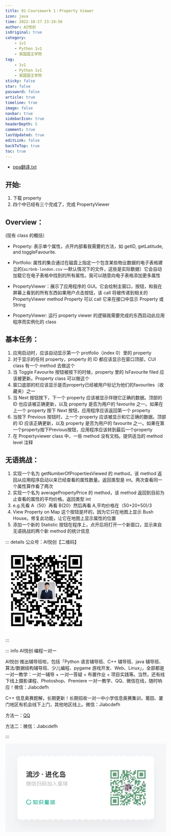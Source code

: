 ```yaml
---
title: 01-Coursework 1：Property Viewer
icon: java
time: 2022-10-27 23:19:56
author: AI悦创
isOriginal: true
category: 
    - 1v1
    - Python 1v1
    - 英国国王学院
tag:
    - 1v1
    - Python 1v1
    - 英国国王学院
sticky: false
star: false
password: false
article: true
timeline: true
image: false
navbar: true
sidebarIcon: true
headerDepth: 5
comment: true
lastUpdated: true
editLink: false
backToTop: true
toc: true
---
```


-   [ppa翻译.txt](/1v1/10-MaLin/01-Java-Hw/ppa翻译.txt)

## 开始:

1.   下载 property
2.   四个中已经有三个完成了，完成 PropertyViewer

## Overview：

(现有 class 的概括）

-   Property: 表示单个属性，点开内部看我需要的方法，如 getID, getLatitude, and toggleFavourite.

-   Portfolio: 属性的集合通过在磁盘上指定一个包含某些物业数据的电子表格建立的(`airbnb-london.csv` —默认情况下的文件，这些是实际数据）它会自动加载它在电子表格中找到的所有属性。我可以随意向电子表格添加更多属性
-   PropertyViewer：展示了应用程序的 GUI。它会绘制主窗口，按钮，和我在屏幕上看到的所有东西如果用户点击按钮，该 call 将被传递到相关的PropertyViewer method Property 可以 call 它来在接口中显示 Property 或 String
-   PropertyViewer: 运行 property viewer 的逻辑我需要完成的东西启动此应用程序而实例化的 class

## 基本任务：

1.   应用启动时，应该自动显示第一个 protfolio（index 0）里的 property
2.   对于显示的任何 property，property 的 ID 都应该显示在窗口顶部，CUI class 有一个 method 去做这个
3.   当 Toggle Favourite 按钮被按下的时候，property 里的 IsFavourite filed 应该被更新。Property class 可以做这个
4.   窗口底部的栏应该显示是否property已经被用户标记为他们的favourites（收藏夹）之一
5.   当 Next 按钮按下，下一个 property 应该被显示伴随它正确的数据。顶部的 ID 也应该被正确更新，以及 property 是否为用户的 favourite 之一。如果在上一个 property 按下 Next 按钮，应用程序应该返回第一个 property
6.   当按下 Previous 按钮时，上一个 property 应该被显示和它正确的数据。顶部的 ID 应该正确更新，以及 property 是否为用户的 favourite 之一。如果在第一个property按下Previous按钮，应用程序应该转到最后一个property
7.   在 Propertyviewer class 中，一些 method 没有文档。提供适当的 method level 注释

## 无语挑战：

1.   实现一个名为 getNumberOfPropertiesViewed 的 method，该 method 返回从应用程序启动以来已经查看的属性数量。返回类型是 int。两次查看同一个属性算作看了两次
2.   实现一个名为 averagePropertyPrice 的 method，该 method 返回到目前为止查看的属性的平均价格。返回类型 int
3.   e.g.先看 A（50）再看 B(20）然后再看 A,平均价格在（50+20+50)/3
4.   View Property on Map 这个按钮是坏的，因为它只在地图上显示 Bush House。修复此功能，让它在地图上显示属性的位置
5.   添加一个新的 Statistic 按钮在程序上，点开后将打开一个新窗口，显示来自无语挑战的两个新 method 的统计信息





::: details 公众号：AI悦创【二维码】

![](/gzh.jpg)

:::

::: info AI悦创·编程一对一

AI悦创·推出辅导班啦，包括「Python 语言辅导班、C++ 辅导班、java 辅导班、算法/数据结构辅导班、少儿编程、pygame 游戏开发、Web、Linux」，全部都是一对一教学：一对一辅导 + 一对一答疑 + 布置作业 + 项目实践等。当然，还有线下线上摄影课程、Photoshop、Premiere 一对一教学、QQ、微信在线，随时响应！微信：Jiabcdefh

C++ 信息奥赛题解，长期更新！长期招收一对一中小学信息奥赛集训，莆田、厦门地区有机会线下上门，其他地区线上。微信：Jiabcdefh

方法一：[QQ](http://wpa.qq.com/msgrd?v=3&uin=1432803776&site=qq&menu=yes)

方法二：微信：Jiabcdefh

:::

![](/zsxq.jpg)
